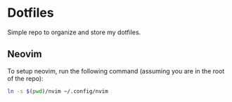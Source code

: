 # Dotfiles

Simple repo to organize and store my dotfiles.

## Neovim

To setup neovim, run the following command (assuming you are in the root of the repo):
```bash
ln -s $(pwd)/nvim ~/.config/nvim
```
